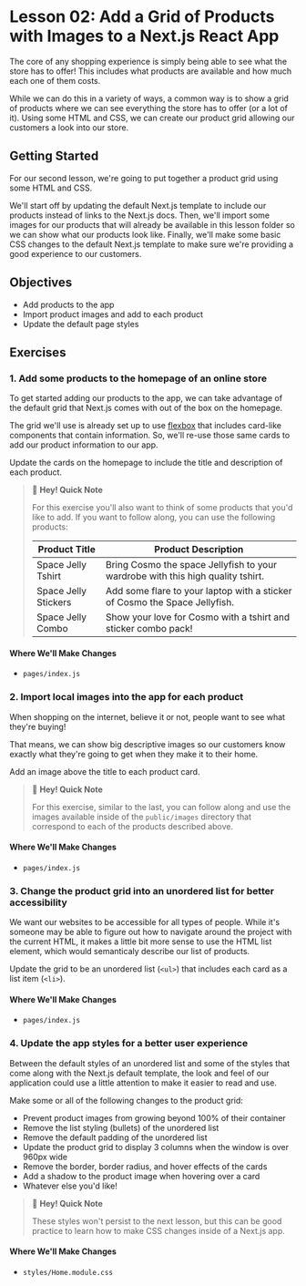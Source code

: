 # Lesson 02: Add a Grid of Products with Images to a Next.js React App

The core of any shopping experience is simply being able to see what the store has to offer! This includes what products are available and how much each one of them costs.

While we can do this in a variety of ways, a common way is to show a grid of products where we can see everything the store has to offer (or a lot of it). Using some HTML and CSS, we can create our product grid allowing our customers a look into our store.

## Getting Started

For our second lesson, we're going to put together a product grid using some HTML and CSS.

We'll start off by updating the default Next.js template to include our products instead of links to the Next.js docs. Then, we'll import some images for our products that will already be available in this lesson folder so we can show what our products look like. Finally, we'll make some basic CSS changes to the default Next.js template to make sure we're providing a good experience to our customers.

## Objectives
* Add products to the app
* Import product images and add to each product
* Update the default page styles

## Exercises

### 1. Add some products to the homepage of an online store

To get started adding our products to the app, we can take advantage of the default grid that Next.js comes with out of the box on the homepage.

The grid we'll use is already set up to use [flexbox](https://developer.mozilla.org/en-US/docs/Learn/CSS/CSS_layout/Flexbox) that includes card-like components that contain information. So, we'll re-use those same cards to add our product information to our app.

Update the cards on the homepage to include the title and description of each product.

> 👋 **Hey! Quick Note**
> 
> For this exercise you'll also want to think of some products that you'd like to add. If you want to follow along, you can use the following products:
> 
> | Product Title        | Product Description |
> | -------------------- | ------------------  |
> | Space Jelly Tshirt   | Bring Cosmo the space Jellyfish to your wardrobe with this high quality tshirt. |
> | Space Jelly Stickers | Add some flare to your laptop with a sticker of Cosmo the Space Jellyfish. |
> | Space Jelly Combo    | Show your love for Cosmo with a tshirt and sticker combo pack! |

#### Where We'll Make Changes
* `pages/index.js`

### 2. Import local images into the app for each product

When shopping on the internet, believe it or not, people want to see what they're buying!

That means, we can show big descriptive images so our customers know exactly what they're going to get when they make it to their home.

Add an image above the title to each product card.

> 👋 **Hey! Quick Note**
> 
> For this exercise, similar to the last, you can follow along and use the images available inside of the `public/images` directory that correspond to each of the products described above.

#### Where We'll Make Changes
* `pages/index.js`

### 3. Change the product grid into an unordered list for better accessibility

We want our websites to be accessible for all types of people. While it's someone may be able to figure out how to navigate around the project with the current HTML, it makes a little bit more sense to use the HTML list element, which would semanticaly describe our list of products.

Update the grid to be an unordered list (`<ul>`) that includes each card as a list item (`<li>`).

#### Where We'll Make Changes
* `pages/index.js`

### 4. Update the app styles for a better user experience

Between the default styles of an unordered list and some of the styles that come along with the Next.js default template, the look and feel of our application could use a little attention to make it easier to read and use.

Make some or all of the following changes to the product grid:
* Prevent product images from growing beyond 100% of their container
* Remove the list styling (bullets) of the unordered list
* Remove the default padding of the unordered list
* Update the product grid to display 3 columns when the window is over 960px wide
* Remove the border, border radius, and hover effects of the cards
* Add a shadow to the product image when hovering over a card
* Whatever else you'd like!

> 👋 **Hey! Quick Note**
>
> These styles won't persist to the next lesson, but this can be good practice to learn how to make CSS changes inside of a Next.js app.

#### Where We'll Make Changes
* `styles/Home.module.css`
